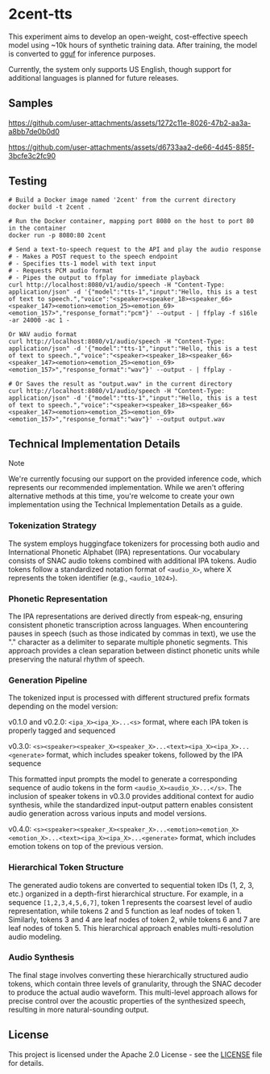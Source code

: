 # 2cent-tts

This experiment aims to develop an open-weight, cost-effective speech model using ~10k hours of synthetic training data. After training, the model is converted to [gguf](https://github.com/ggml-org/llama.cpp) for inference purposes.

Currently, the system only supports US English, though support for additional languages is planned for future releases.

## Samples

https://github.com/user-attachments/assets/1272c11e-8026-47b2-aa3a-a8bb7de0b0d0

https://github.com/user-attachments/assets/d6733aa2-de66-4d45-885f-3bcfe3c2fc90

## Testing

```
# Build a Docker image named '2cent' from the current directory
docker build -t 2cent .

# Run the Docker container, mapping port 8080 on the host to port 80 in the container
docker run -p 8080:80 2cent

# Send a text-to-speech request to the API and play the audio response
# - Makes a POST request to the speech endpoint
# - Specifies tts-1 model with text input
# - Requests PCM audio format
# - Pipes the output to ffplay for immediate playback
curl http://localhost:8080/v1/audio/speech -H "Content-Type: application/json" -d '{"model":"tts-1","input":"Hello, this is a test of text to speech.","voice":"<speaker><speaker_18><speaker_66><speaker_147><emotion><emotion_25><emotion_69><emotion_157>","response_format":"pcm"}' --output - | ffplay -f s16le -ar 24000 -ac 1 -

Or WAV audio format
curl http://localhost:8080/v1/audio/speech -H "Content-Type: application/json" -d '{"model":"tts-1","input":"Hello, this is a test of text to speech.","voice":"<speaker><speaker_18><speaker_66><speaker_147><emotion><emotion_25><emotion_69><emotion_157>","response_format":"wav"}' --output - | ffplay -

# Or Saves the result as "output.wav" in the current directory
curl http://localhost:8080/v1/audio/speech -H "Content-Type: application/json" -d '{"model":"tts-1","input":"Hello, this is a test of text to speech.","voice":"<speaker><speaker_18><speaker_66><speaker_147><emotion><emotion_25><emotion_69><emotion_157>","response_format":"wav"}' --output output.wav
```

## Technical Implementation Details

> [!NOTE]
> We're currently focusing our support on the provided inference code, which represents our recommended implementation.
> While we aren't offering alternative methods at this time, you're welcome to create your own implementation using the Technical Implementation Details as a guide.

### Tokenization Strategy

The system employs huggingface tokenizers for processing both audio and International Phonetic Alphabet (IPA) representations. Our vocabulary consists of SNAC audio tokens combined with additional IPA tokens. Audio tokens follow a standardized notation format of `<audio_X>`, where X represents the token identifier (e.g., `<audio_1024>`).

### Phonetic Representation

The IPA representations are derived directly from espeak-ng, ensuring consistent phonetic transcription across languages. When encountering pauses in speech (such as those indicated by commas in text), we use the "." character as a delimiter to separate multiple phonetic segments. This approach provides a clean separation between distinct phonetic units while preserving the natural rhythm of speech.

### Generation Pipeline

The tokenized input is processed with different structured prefix formats depending on the model version:

v0.1.0 and v0.2.0: `<ipa_X><ipa_X>...<s>` format, where each IPA token is properly tagged and sequenced

v0.3.0: `<s><speaker><speaker_X><speaker_X>...<text><ipa_X><ipa_X>...<generate>` format, which includes speaker tokens, followed by the IPA sequence

This formatted input prompts the model to generate a corresponding sequence of audio tokens in the form `<audio_X><audio_X>...</s>`. The inclusion of speaker tokens in v0.3.0 provides additional context for audio synthesis, while the standardized input-output pattern enables consistent audio generation across various inputs and model versions.

v0.4.0: `<s><speaker><speaker_X><speaker_X>...<emotion><emotion_X><emotion_X>...<text><ipa_X><ipa_X>...<generate>` format, which includes emotion tokens on top of the previous version.

### Hierarchical Token Structure

The generated audio tokens are converted to sequential token IDs (1, 2, 3, etc.) organized in a depth-first hierarchical structure. For example, in a sequence `[1,2,3,4,5,6,7]`, token 1 represents the coarsest level of audio representation, while tokens 2 and 5 function as leaf nodes of token 1. Similarly, tokens 3 and 4 are leaf nodes of token 2, while tokens 6 and 7 are leaf nodes of token 5. This hierarchical approach enables multi-resolution audio modeling.

### Audio Synthesis

The final stage involves converting these hierarchically structured audio tokens, which contain three levels of granularity, through the SNAC decoder to produce the actual audio waveform. This multi-level approach allows for precise control over the acoustic properties of the synthesized speech, resulting in more natural-sounding output.

## License

This project is licensed under the Apache 2.0 License - see the [LICENSE](LICENSE) file for details.
